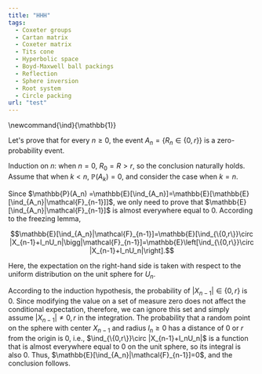 ```yaml
---
title: "HHH"
tags:
  - Coxeter groups
  - Cartan matrix
  - Coxeter matrix
  - Tits cone
  - Hyperbolic space
  - Boyd-Maxwell ball packings
  - Reflection
  - Sphere inversion
  - Root system
  - Circle packing
url: "test"
---
```

\newcommand{\ind}{\mathbb{1}}

Let's prove that for every $n\geq0$, the event $A_n=\{R_n\in\{0,r\}\}$ is a zero-probability event.

Induction on $n$: when $n=0$, $R_0=R>r$, so the conclusion naturally holds. Assume that when $k<n$, $\mathbb{P}(A_k)=0$, and consider the case when $k=n$.

Since $\mathbb{P}(A_n) =\mathbb{E}[\ind_{A_n}]=\mathbb{E}[\mathbb{E}[\ind_{A_n}|\mathcal{F}_{n-1}]]$, we only need to prove that $\mathbb{E}[\ind_{A_n}|\mathcal{F}_{n-1}]$ is almost everywhere equal to 0. According to the freezing lemma,

$$\mathbb{E}[\ind_{A_n}|\mathcal{F}_{n-1}]=\mathbb{E}[\ind_{\{0,r\}}\circ |X_{n-1}+l_nU_n|\bigg|\mathcal{F}_{n-1}]=\mathbb{E}\left[\ind_{\{0,r\}}\circ |X_{n-1}+l_nU_n|\right].$$

Here, the expectation on the right-hand side is taken with respect to the uniform distribution on the unit sphere for $U_n$.

According to the induction hypothesis, the probability of $|X_{n-1}|\in\{0,r\}$ is 0. Since modifying the value on a set of measure zero does not affect the conditional expectation, therefore, we can ignore this set and simply assume $|X_{n-1}|\ne 0,r$ in the integration. The probability that a random point on the sphere with center $X_{n-1}$ and radius $l_n\geq0$ has a distance of $0$ or $r$ from the origin is 0, i.e., $\ind_{\{0,r\}}\circ |X_{n-1}+l_nU_n|$ is a function that is almost everywhere equal to 0 on the unit sphere, so its integral is also 0. Thus, $\mathbb{E}[\ind_{A_n}|\mathcal{F}_{n-1}]=0$, and the conclusion follows.